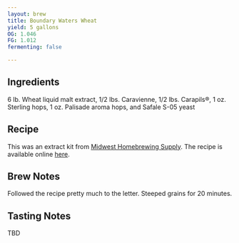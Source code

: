 ```yaml
---
layout: brew
title: Boundary Waters Wheat
yield: 5 gallons
OG: 1.046
FG: 1.012
fermenting: false

---
```


## Ingredients
6 lb. Wheat liquid malt extract, 1/2 lbs. Caravienne, 1/2 lbs. Carapils®, 1 oz. Sterling hops, 1 oz. Palisade aroma hops, and Safale S-05 yeast

## Recipe
This was an extract kit from [Midwest Homebrewing Supply](http://www.midwestsupplies.com/boundary-waters-wheat-beer-extract-beer-kit).  The recipe is available online [here](http://www.midwestsupplies.com/downloads/dl/file/id/25/product/7751/boundary_waters_wheat.pdf).

## Brew Notes
Followed the recipe pretty much to the letter. Steeped grains for 20 minutes.

## Tasting Notes
TBD
